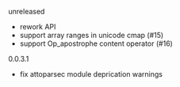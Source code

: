 unreleased

* rework API
* support array ranges in unicode cmap (#15)
* support Op\_apostrophe content operator (#16)

0.0.3.1

* fix attoparsec module deprication warnings
